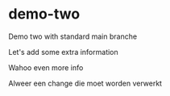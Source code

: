 # demo-two

Demo two with standard main branche

Let's add some extra information

Wahoo even more info

Alweer een change die moet worden verwerkt
